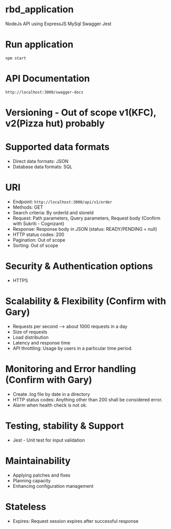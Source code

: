 # rbd_application
NodeJs API using ExpressJS MySql Swagger Jest 

# Run application

`npm start`

# API Documentation

`http://localhost:3000/swagger-docs`

# Versioning - Out of scope v1(KFC), v2(Pizza hut) probably

# Supported data formats
* Direct data formats: JSON
* Database data formats: SQL

# URI
* Endpoint: `http://localhost:3000/api/v1/order`
* Methods: GET
* Search criteria: By orderId and storeId 
* Request: Path parameters, Query parameters, Request body (Confirm with Sukriti - Cognizant)
* Response: Response body in JSON (status: READY/PENDING = null)
* HTTP status codes: 200
* Pagination: Out of scope
* Sorting: Out of scope

# Security & Authentication options
* HTTPS

# Scalability & Flexibility (Confirm with Gary)
* Requests per second --> about 1000 requests in a day
* Size of requests
* Load distribution
* Latency and response time
* API throttling: Usage by users in a particular time period.

# Monitoring and Error handling (Confirm with Gary)
* Create .log file by date in a directory
* HTTP status codes: Anything other than 200 shall be considered error.
* Alarm when health check is not ok.

# Testing, stability & Support
* Jest - Unit test for input validation

# Maintainability
* Applying patches and fixes
* Planning capacity
* Enhancing configuration management

# Stateless
* Expires: Request session expires after successful response


